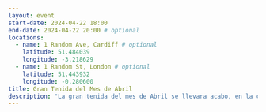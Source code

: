 ```yaml
---
layout: event
start-date: 2024-04-22 18:00
end-date: 2024-04-22 20:00 # optional
locations:
  - name: 1 Random Ave, Cardiff # optional
    latitude: 51.484039
    longitude: -3.218629
  - name: 1 Random St, London # optional
    latitude: 51.443932
    longitude: -0.280600
title: Gran Tenida del Mes de Abril
description: "La gran tenida del mes de Abril se llevara acabo, en la cual se planea tocar los temas relacionados al nuevo templo y el presupuesto anual de egresos e ingresos."
---
```

